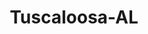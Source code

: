 ---
title: Tuscaloosa-AL
slug: tuscaloosa-al
f_state:
- cms/state/alabama.md
f_locations:
- cms/payday-loan/aaa-payday-cash-750.md
- cms/payday-loan/accu-chek-inc-870.md
- cms/payday-loan/advance-america-1179.md
- cms/payday-loan/advance-america-1180.md
- cms/payday-loan/advance-america-1181.md
- cms/payday-loan/advance-america-1182.md
- cms/payday-loan/alabama-catalog-sales-3632.md
- cms/payday-loan/alabama-catalog-sales-3633.md
- cms/payday-loan/blake-enterprises-5310.md
- cms/payday-loan/car-title-loans-6037.md
- cms/payday-loan/cash-4-u-net-6373.md
- cms/payday-loan/cash-4-u-net-6385.md
- cms/payday-loan/cash-connection-6837.md
- cms/payday-loan/cash-express-7160.md
- cms/payday-loan/cash-express-7161.md
- cms/payday-loan/cash-in-a-flash-7586.md
- cms/payday-loan/cash-in-a-flash-7587.md
- cms/payday-loan/cash-spot-8400.md
- cms/payday-loan/certegy-9635.md
- cms/payday-loan/check-advance-overdraft-svcs-10425.md
- cms/payday-loan/check-depot-11149.md
- cms/payday-loan/check-depot-11150.md
- cms/payday-loan/check-into-cash-inc-13039.md
- cms/payday-loan/e-z-cash-16212.md
- cms/payday-loan/e-z-cash-n-pawn-16390.md
- cms/payday-loan/e-z-cash-n-pawn-16391.md
- cms/payday-loan/easy-money-16547.md
- cms/payday-loan/fast-cash-17565.md
- cms/payday-loan/fast-cash-17566.md
- cms/payday-loan/money-center-east-21160.md
- cms/payday-loan/money-in-a-flash-21255.md
- cms/payday-loan/money-in-a-flash-21256.md
- cms/payday-loan/money-in-a-flash-21257.md
- cms/payday-loan/money-store-21754.md
- cms/payday-loan/one-stop-financial-center-23284.md
- cms/payday-loan/one-stop-financial-center-inc-23285.md
- cms/payday-loan/one-stop-financial-center-inc-23298.md
- cms/payday-loan/one-stop-financial-center-inc-23299.md
- cms/payday-loan/qc-financial-services-24785.md
- cms/payday-loan/quik-pawn-shop-25628.md
- cms/payday-loan/south-side-video-check-cashing-26620.md
- cms/payday-loan/th-e-money-store-27584.md
- cms/payday-loan/title-cash-27743.md
- cms/payday-loan/title-loan-express-27852.md
- cms/payday-loan/trans-tax-of-tuscaloosa-27916.md
- cms/payday-loan/trans-tax-of-tuscaloosa-27917.md
updated-on: '2024-05-30T13:41:28.615Z'
created-on: '2024-05-30T13:41:28.615Z'
published-on: '2024-05-30T13:54:32.469Z'
f_city: Tuscaloosa
layout: '[city].html'
tags: city
---